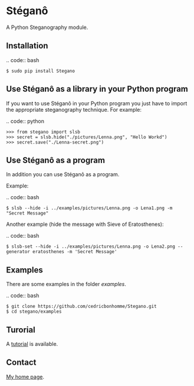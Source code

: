 Stéganô
=======

A Python Steganography module.


Installation
------------

.. code:: bash

    $ sudo pip install Stegano


Use Stéganô as a library in your Python program
-----------------------------------------------

If you want to use Stéganô in your Python program you just have to import the
appropriate steganography technique. For example:

.. code:: python

    >>> from stegano import slsb
    >>> secret = slsb.hide("./pictures/Lenna.png", "Hello Workd")
    >>> secret.save("./Lenna-secret.png")


Use Stéganô as a program
------------------------

In addition you can use Stéganô as a program.

Example:

.. code:: bash

    $ slsb --hide -i ../examples/pictures/Lenna.png -o Lena1.png -m "Secret Message"

Another example (hide the message  with Sieve of Eratosthenes):

.. code:: bash

    $ slsb-set --hide -i ../examples/pictures/Lenna.png -o Lena2.png --generator eratosthenes -m 'Secret Message'


Examples
--------

There are some examples in the folder *examples*.

.. code:: bash

    $ git clone https://github.com/cedricbonhomme/Stegano.git
    $ cd stegano/examples


Turorial
--------

A [tutorial](https://stegano.readthedocs.org) is available.


Contact
-------

[My home page](https://www.cedricbonhomme.org).
